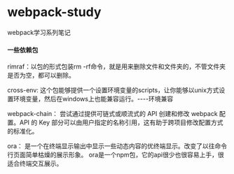 # webpack-study
webpack学习系列笔记

#### 一些依赖包

rimraf：以包的形式包装rm -rf命令，就是用来删除文件和文件夹的，不管文件夹是否为空，都可以删除。

cross-env: 这个包能够提供一个设置环境变量的scripts，让你能够以unix方式设置环境变量，然后在windows上也能兼容运行。----环境兼容

webpack-chain： 尝试通过提供可链式或顺流式的 API 创建和修改 webpack 配置。API 的 Key 部分可以由用户指定的名称引用，这有助于跨项目修改配置方式的标准化。

ora： 是一个在终端显示输出中显示一些动态内容的优终端显示。改变了以往命令行页面简单枯燥的展示形象。 ora是一个npm包，它的api很少也很容易上手，很适合终端交互展示。